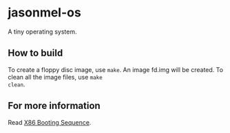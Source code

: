 jasonmel-os
===========

A tiny operating system.

## How to build
To create a floppy disc image, use <code>make</code>. An image fd.img will be created.
To clean all the image files, use <code>make clean</code>.

## For more information
Read [X86 Booting Sequence](http://people.cs.nctu.edu.tw/~huangmc/works/web/Boot_x86/Boot_x86.html "X86 Booting Sequence").
